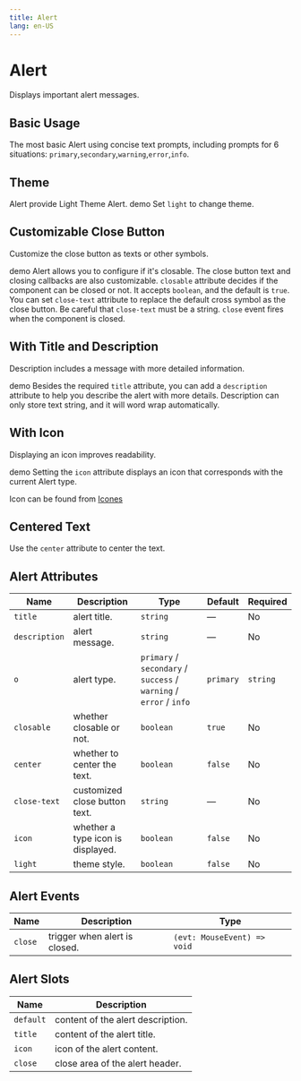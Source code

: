 ```yaml
---
title: Alert
lang: en-US
---
```


# Alert

Displays important alert messages.

## Basic Usage

The most basic Alert using concise text prompts, including prompts for 6 situations: `primary`,`secondary`,`warning`,`error`,`info`.

<demo src="../example/alert/basic.vue"></demo>

## Theme

Alert provide Light Theme Alert. demo Set `light` to change theme.

<demo src="../example/alert/light.vue"></demo>

## Customizable Close Button

Customize the close button as texts or other symbols.

demo Alert allows you to configure if it's closable. The close button text and closing callbacks are also customizable. `closable` attribute decides if the component can be closed or not. It accepts `boolean`, and the default is `true`. You can set `close-text` attribute to replace the default cross symbol as the close button. Be careful that `close-text` must be a string. `close` event fires when the component is closed.

<demo src="../example/alert/custom-close.vue"></demo>

## With Title and Description

Description includes a message with more detailed information.

demo Besides the required `title` attribute, you can add a `description` attribute to help you describe the alert with more details. Description can only store text string, and it will word wrap automatically.

<demo src="../example/alert/title.vue"></demo>

## With Icon

Displaying an icon improves readability.

demo Setting the `icon` attribute displays an icon that corresponds with the current Alert type.

Icon can be found from [Icones](https://icones.js.org/)

<demo src="../example/alert/icon.vue"></demo>

## Centered Text

Use the `center` attribute to center the text.

<demo src="../example/alert/center.vue"></demo>



## Alert Attributes

| Name          | Description                       | Type                                          | Default   | Required |
| ------------- | --------------------------------- | --------------------------------------------- | --------- | -------- |
| `title`       | alert title.                      | `string`                                      | —         | No       |
| `description`       | alert message.                      | `string`                                      | —         | No       |
| `o`        | alert type.                       | `primary` / `secondary` / `success` / `warning` / `error` / `info` | `primary`                  | `string`                                      | —         | No       |
| `closable`    | whether closable or not.          | `boolean`                                     | `true`    | No       |
| `center`      | whether to center the text.       | `boolean`                                     | `false`   | No       |
| `close-text`  | customized close button text.     | `string`                                      | —         | No       |
| `icon`   | whether a type icon is displayed. | `boolean`                                     | `false`   | No       |
| `light`      | theme style.                      | `boolean`                           | `false` | No       |

##  Alert Events

| Name    | Description                   | Type                        |
| ------- | ----------------------------- | --------------------------- |
| `close` | trigger when alert is closed. | `(evt: MouseEvent) => void` |

##  Alert Slots

| Name      | Description                       |
| --------- | --------------------------------- |
| `default` | content of the alert description. |
| `title`   | content of the alert title.       |
| `icon`    | icon of the alert content.        |
| `close`    | close area of the alert header.        |
